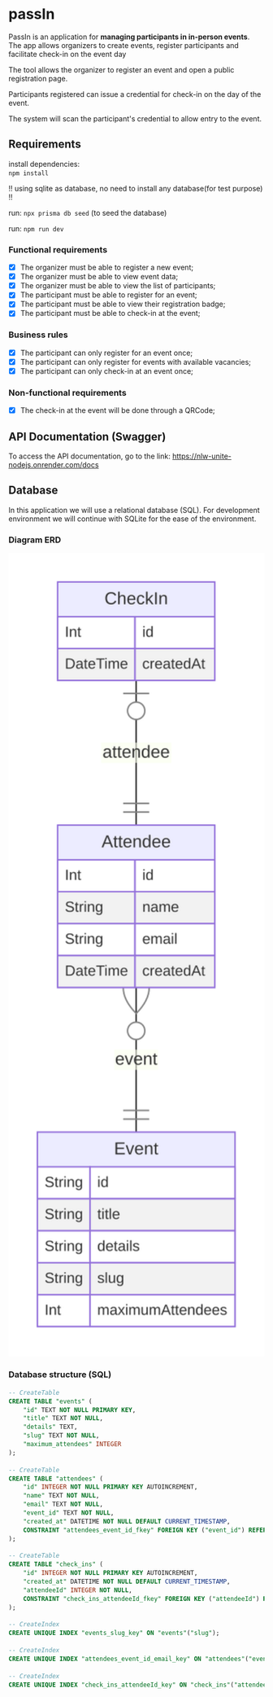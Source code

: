 # passIn


PassIn is an application for **managing participants in in-person events**. The app allows organizers to create events, register participants and facilitate check-in on the event day

The tool allows the organizer to register an event and open a public registration page.

Participants registered can issue a credential for check-in on the day of the event.

The system will scan the participant's credential to allow entry to the event.


## Requirements

install dependencies:   
    ```npm install```

!! using sqlite as database, no need to install any database(for test purpose) !!

run: ```npx prisma db seed``` (to seed the database)

run: ```npm run dev```

### Functional requirements

- [x] The organizer must be able to register a new event;
- [x] The organizer must be able to view event data;
- [x] The organizer must be able to view the list of participants;
- [x] The participant must be able to register for an event;
- [x] The participant must be able to view their registration badge;
- [x] The participant must be able to check-in at the event;

### Business rules

- [x] The participant can only register for an event once;
- [x] The participant can only register for events with available vacancies;
- [x] The participant can only check-in at an event once;

### Non-functional requirements

- [x] The check-in at the event will be done through a QRCode;

## API Documentation (Swagger)

To access the API documentation, go to the link: https://nlw-unite-nodejs.onrender.com/docs

## Database

In this application we will use a relational database (SQL). For development environment we will continue with SQLite for the ease of the environment.

### Diagram ERD

<img src="./devsupport/erd.svg" width="600" alt="Diagrama ERD do banco de dados" />

### Database structure (SQL)

```sql
-- CreateTable
CREATE TABLE "events" (
    "id" TEXT NOT NULL PRIMARY KEY,
    "title" TEXT NOT NULL,
    "details" TEXT,
    "slug" TEXT NOT NULL,
    "maximum_attendees" INTEGER
);

-- CreateTable
CREATE TABLE "attendees" (
    "id" INTEGER NOT NULL PRIMARY KEY AUTOINCREMENT,
    "name" TEXT NOT NULL,
    "email" TEXT NOT NULL,
    "event_id" TEXT NOT NULL,
    "created_at" DATETIME NOT NULL DEFAULT CURRENT_TIMESTAMP,
    CONSTRAINT "attendees_event_id_fkey" FOREIGN KEY ("event_id") REFERENCES "events" ("id") ON DELETE RESTRICT ON UPDATE CASCADE
);

-- CreateTable
CREATE TABLE "check_ins" (
    "id" INTEGER NOT NULL PRIMARY KEY AUTOINCREMENT,
    "created_at" DATETIME NOT NULL DEFAULT CURRENT_TIMESTAMP,
    "attendeeId" INTEGER NOT NULL,
    CONSTRAINT "check_ins_attendeeId_fkey" FOREIGN KEY ("attendeeId") REFERENCES "attendees" ("id") ON DELETE RESTRICT ON UPDATE CASCADE
);

-- CreateIndex
CREATE UNIQUE INDEX "events_slug_key" ON "events"("slug");

-- CreateIndex
CREATE UNIQUE INDEX "attendees_event_id_email_key" ON "attendees"("event_id", "email");

-- CreateIndex
CREATE UNIQUE INDEX "check_ins_attendeeId_key" ON "check_ins"("attendeeId");
```